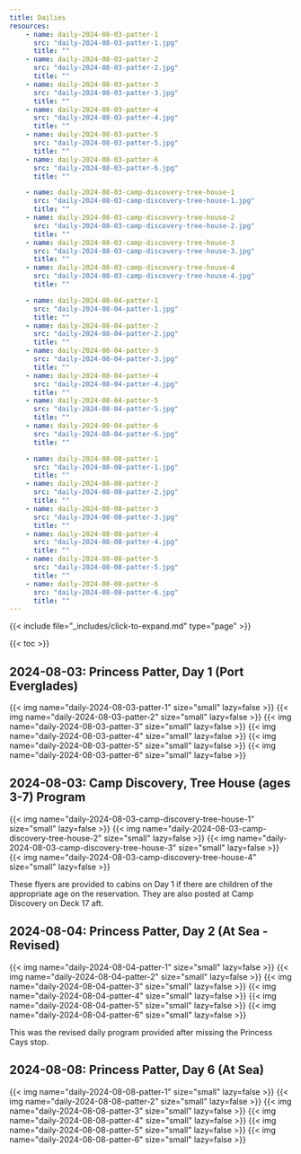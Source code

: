```yaml
---
title: Dailies
resources:
    - name: daily-2024-08-03-patter-1
      src: "daily-2024-08-03-patter-1.jpg"
      title: ""
    - name: daily-2024-08-03-patter-2
      src: "daily-2024-08-03-patter-2.jpg"
      title: ""
    - name: daily-2024-08-03-patter-3
      src: "daily-2024-08-03-patter-3.jpg"
      title: ""
    - name: daily-2024-08-03-patter-4
      src: "daily-2024-08-03-patter-4.jpg"
      title: ""
    - name: daily-2024-08-03-patter-5
      src: "daily-2024-08-03-patter-5.jpg"
      title: ""
    - name: daily-2024-08-03-patter-6
      src: "daily-2024-08-03-patter-6.jpg"
      title: ""

    - name: daily-2024-08-03-camp-discovery-tree-house-1
      src: "daily-2024-08-03-camp-discovery-tree-house-1.jpg"
      title: ""
    - name: daily-2024-08-03-camp-discovery-tree-house-2
      src: "daily-2024-08-03-camp-discovery-tree-house-2.jpg"
      title: ""
    - name: daily-2024-08-03-camp-discovery-tree-house-3
      src: "daily-2024-08-03-camp-discovery-tree-house-3.jpg"
      title: ""
    - name: daily-2024-08-03-camp-discovery-tree-house-4
      src: "daily-2024-08-03-camp-discovery-tree-house-4.jpg"
      title: ""

    - name: daily-2024-08-04-patter-1
      src: "daily-2024-08-04-patter-1.jpg"
      title: ""
    - name: daily-2024-08-04-patter-2
      src: "daily-2024-08-04-patter-2.jpg"
      title: ""
    - name: daily-2024-08-04-patter-3
      src: "daily-2024-08-04-patter-3.jpg"
      title: ""
    - name: daily-2024-08-04-patter-4
      src: "daily-2024-08-04-patter-4.jpg"
      title: ""
    - name: daily-2024-08-04-patter-5
      src: "daily-2024-08-04-patter-5.jpg"
      title: ""
    - name: daily-2024-08-04-patter-6
      src: "daily-2024-08-04-patter-6.jpg"
      title: ""

    - name: daily-2024-08-08-patter-1
      src: "daily-2024-08-08-patter-1.jpg"
      title: ""
    - name: daily-2024-08-08-patter-2
      src: "daily-2024-08-08-patter-2.jpg"
      title: ""
    - name: daily-2024-08-08-patter-3
      src: "daily-2024-08-08-patter-3.jpg"
      title: ""
    - name: daily-2024-08-08-patter-4
      src: "daily-2024-08-08-patter-4.jpg"
      title: ""
    - name: daily-2024-08-08-patter-5
      src: "daily-2024-08-08-patter-5.jpg"
      title: ""
    - name: daily-2024-08-08-patter-6
      src: "daily-2024-08-08-patter-6.jpg"
      title: ""
---
```


{{< include file="_includes/click-to-expand.md" type="page" >}}

{{< toc >}}

## 2024-08-03: Princess Patter, Day 1 (Port Everglades)

{{< img name="daily-2024-08-03-patter-1" size="small" lazy=false >}}
{{< img name="daily-2024-08-03-patter-2" size="small" lazy=false >}}
{{< img name="daily-2024-08-03-patter-3" size="small" lazy=false >}}
{{< img name="daily-2024-08-03-patter-4" size="small" lazy=false >}}
{{< img name="daily-2024-08-03-patter-5" size="small" lazy=false >}}
{{< img name="daily-2024-08-03-patter-6" size="small" lazy=false >}}

## 2024-08-03: Camp Discovery, Tree House (ages 3-7) Program

{{< img name="daily-2024-08-03-camp-discovery-tree-house-1" size="small" lazy=false >}}
{{< img name="daily-2024-08-03-camp-discovery-tree-house-2" size="small" lazy=false >}}
{{< img name="daily-2024-08-03-camp-discovery-tree-house-3" size="small" lazy=false >}}
{{< img name="daily-2024-08-03-camp-discovery-tree-house-4" size="small" lazy=false >}}

These flyers are provided to cabins on Day 1 if there are children of the appropriate age on the reservation.
They are also posted at Camp Discovery on Deck 17 aft.

## 2024-08-04: Princess Patter, Day 2 (At Sea - Revised)

{{< img name="daily-2024-08-04-patter-1" size="small" lazy=false >}}
{{< img name="daily-2024-08-04-patter-2" size="small" lazy=false >}}
{{< img name="daily-2024-08-04-patter-3" size="small" lazy=false >}}
{{< img name="daily-2024-08-04-patter-4" size="small" lazy=false >}}
{{< img name="daily-2024-08-04-patter-5" size="small" lazy=false >}}
{{< img name="daily-2024-08-04-patter-6" size="small" lazy=false >}}

This was the revised daily program provided after missing the Princess Cays stop.

## 2024-08-08: Princess Patter, Day 6 (At Sea)

{{< img name="daily-2024-08-08-patter-1" size="small" lazy=false >}}
{{< img name="daily-2024-08-08-patter-2" size="small" lazy=false >}}
{{< img name="daily-2024-08-08-patter-3" size="small" lazy=false >}}
{{< img name="daily-2024-08-08-patter-4" size="small" lazy=false >}}
{{< img name="daily-2024-08-08-patter-5" size="small" lazy=false >}}
{{< img name="daily-2024-08-08-patter-6" size="small" lazy=false >}}
